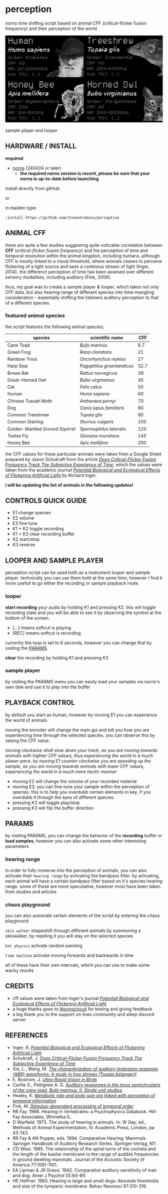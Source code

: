 # perception
 norns time shifting script based on animal CFF (critical-flicker fusion frequency) and their perception of the world

 ![main_gui](/assets/gui.png)


sample player and looper


## HARDWARE / INSTALL

**required**

- [norns](https://github.com/p3r7/awesome-monome-norns) (240424 or later)
  - **the required norns version is recent, please be sure that your norns is up-to-date before launching**

install directly from gitHub

or

in maiden type:

```
;install https://github.com/2roundrobins/perception
```
## ANIMAL CFF
there are quite a few studies suggesting quite noticable correlation between **CFF** (_critical-flicker fusion frequency_) and the perception of time and temporal resolution  within the animal kingdom, including humans. although CFF is mostly linked to a visual threshold, where animals ceases to perceive flickering of a light source and sees a continous stream of light (Inger, 2014), the differenct perception of time has been assesed over different sensory modalities, including auditory (Fink, 2006).

thus, my goal was to create a sample player & looper, which takes not only CFF data, but also hearing range of different species into time-mangling consideration - essentially shifting the listeners auditory perception to that of a different species.

### featured animal species
the script features the following animal species;

| species | scientific name | CFF |
| ------------ | ---------------- |----- |
| Cane Toad | _Bufo marinus_   |6.7 |
| Green Frog | _Rana clamitans_ |21 |
| Rainbow Trout | _Oncorhynchus mykiss_ |27 |
| Harp Seal | _Pagophilus groenlandicus_ |32.7 |
|Brown Rat| _Rattus norvegicus_ |39 |
| Great-Horned Owl| _Bubo virginianus_ |45 |
|Cat |  _Felis catus_ |55 |
| Human | _Homo sapiens_ |60 |
| Chinese Tussah Moth | _Antheraea pernyi_ |70 |
| Dog | _Canis lupus familiaris_ |80 |
| Common Treeshrew | _Tupaia glis_ |90 |
|Common Starling| _Sturnus vulgaris_ |100 |
| Golden-Mantled Ground Squirrel| _Spermophilus lateralis_ |120 |
| Tsetse Fly | _Glossina morsitans_ |145 |
| Honey Bee | _Apis mellifera_ |200 |

the CFF values for these particular animals were taken from a Google Sheet prepared by Jason Schukraft from the article [_Does Critical-Flicker Fusion Frequency Track The Subjective Experience of Time_](https://static1.squarespace.com/static/6035868111c9bd46c176042b/t/60c377be55c0e507bec8934b/1623422910703/Critical%2BFlicker-Fusion%2BReport%2B__%2BRethink%2BPriorities.pdf), which the values were taken from the academic journal [_Potential Biological and Ecological Effects of Flickering Artificial Light_](https://journals.plos.org/plosone/article?id=10.1371/journal.pone.0098631) by Richard Inger.

**i will be updating the list of animals in the following updates!**

## CONTROLS QUICK GUIDE
* E1 change species 
* E2 volume
* E3 fine tune
* K1 + K2 toggle recording
* K1 + K3 clear recording buffer
* K2 start/stop
* K3 reverse

## LOOPER AND SAMPLE PLAYER
perception script can be used both as a _instrument looper_ and _sample player_. technically you can use them both at the same time, however I find it more usefull to go either the recording or sample playback route. 

### looper
**start recording** your audio by holding K1 and pressing K2. this will toggle recording state and you will be able to see it by observing the symbol at the bottom of the screen.

* [...] means softcut is playing
* [REC] means softcut is recording

currently the loop is set to 6 seconds, however you can change that by visiting the [PARAMS](#perception-PARAMS)

**clear** the recording by holding K1 and pressing K3

### sample player
by visiting the PARAMS menu you can easily load your samples via norns's own disk and use it to play into the buffer

## PLAYBACK CONTROL
by default you start as human, however by moving E1 you can experience the world of animals

moving the encoder will change the main gui and tell you how you are experiencing time through the selected species. you can observe this by seeing the CFF value.

_moving clockwise shall slow down your track, as you are moving towards animals with highter CFF values, thus experiencing the world in a much slower pace. by moving E1 counter-clockwise you are speeding up the sample, as you are moving towards animals with lower CFF values, experiencing the world in a much more hectic manner_

* moving E2 will change the volume of your recorded material
* moving E3, you can fine tune your sample within the perception of species. this is to help you overdubb certain elements in key, if you overdubb it through the eyes of different species.
* pressing K2 will toggle play/stop
* pressing K3 will flip the buffer direction

## PARAMS
by visiting PARAMS, you can change the behavior of the **recording** buffer or **load samples**, however you can also activate some other interesting parameters

### hearing range
in order to fully immerse into the perception of animals, you can also activate their `hearing range` by activating the bandpass filter. by activating, each animal will have a certain bandpass filter based on it's species hearing range. some of these are more speculative, however most have been taken from studies and articles. 

### chaos playground
you can also automate certain elements of the script by entering the chaos playground

`skin walker` shapeshift through different animals by summoning a skinwalker, by repeling it you will stay on the selected species

`bat physics` activate random panning

`time machine` activate moving forwards and backwards in time

all of these have their own intervals, which you can use to make some wacky results

## CREDITS
* cff values were taken from Inger's journal [_Potential Biological and Ecological Effects of Flickering Artificial Light_](https://journals.plos.org/plosone/article?id=10.1371/journal.pone.0098631)
* a huge thanks goes to [@sonocircuit](https://github.com/sonocircuit) for testing and giving feedback
* a big thank you to the support on lines community and sleep discord server

## REFERENCES
* Inger, R. [_Potential Biological and Ecological Effects of Flickering Artificial Light_](https://journals.plos.org/plosone/article?id=10.1371/journal.pone.0098631)
* Schukraft, J. [_Does Critical-Flicker Fusion Frequency Track The Subjective Experience of Time_](https://static1.squarespace.com/static/6035868111c9bd46c176042b/t/60c377be55c0e507bec8934b/1623422910703/Critical%2BFlicker-Fusion%2BReport%2B__%2BRethink%2BPriorities.pdf)
* Xie, L., Wang, M. [_The characterization of auditory brainstem response (ABR) waveforms: A study in tree shrews (Tupaia belangeri)_](https://www.sciencedirect.com/science/article/pii/S1672293018300096)
* E. Bostrom, J. [_Ultra-Rapid Vision in Birds_](https://journals.plos.org/plosone/article?id=10.1371/journal.pone.0151099)
* Carlile S., Pettigrew A. G. [_Auditory responses in the torus semicircularis of the cane toad, Bufo marinus. II. Single unit studies_](https://pubmed.ncbi.nlm.nih.gov/6148757/)
* Healey, K. [_Metabolic rate and body size are linked with perception of temporal information_](https://www.sciencedirect.com/science/article/pii/S0003347213003060?via%3Dihub)
* Fink, M. [_Stimulus-dependent processing of temporal order_](https://www.sciencedirect.com/science/article/abs/pii/S0376635705002627?via%3Dihub)
* RR Fay. 1988. Hearing in Vertebrates: a Psychophysics Databook. Hill-Fay Associates, Winnetka IL.
* D Warfield. 1973. The study of hearing in animals. In: W Gay, ed., Methods of Animal Experimentation, IV. Academic Press, London, pp 43-143.
* RR Fay & AN Popper, eds. 1994. Comparative Hearing: Mammals. Springer Handbook of Auditory Research Series. Springer-Verlag, NY.
* CD West. 1985. The relationship of the spiral turns of the cochela and the length of the basilar membrane to the range of audible frequencies in ground dwelling mammals. Journal of the Acoustic Society of America 77:1091-1101.
* EA Lipman & JR Grassi. 1942. Comparative auditory sensitivity of man and dog. Amer J Psychol 55:84-89.
* HE Heffner. 1983. Hearing in large and small dogs: Absolute thresholds and size of the tympanic membrane. Behav Neurosci 97:310-318.
